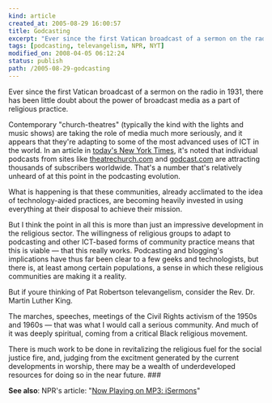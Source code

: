 ```yaml
--- 
kind: article
created_at: 2005-08-29 16:00:57
title: Godcasting
excerpt: "Ever since the first Vatican broadcast of a sermon on the radio in 1931, there has been little doubt about the power of broadcast media as a part of religious practice."
tags: [podcasting, televangelism, NPR, NYT]
modified_on: 2008-04-05 06:12:24
status: publish 
path: /2005-08-29-godcasting
---
```


Ever since the first Vatican broadcast of a sermon on the radio in 1931, there has been little doubt about the power of broadcast media as a part of religious practice. 

Contemporary "church-theatres" (typically the kind with the lights and music shows) are taking the role of media much more seriously, and it appears that they're adapting to some of the most advanced uses of ICT in the world. In an article in <a href="http://www.nytimes.com/2005/08/29/technology/">today's New York Times</a>, it's noted that individual podcasts from sites like <a href="http://www.theatrechurch.com">theatrechurch.com</a> and <a href="http://www.godcast.com">godcast.com</a> are attracting thousands of subscribers worldwide. That's a number that's relatively unheard of at this point in the podcasting evolution.

What is happening is that these communities, already acclimated to the idea of technology-aided practices, are becoming heavily invested in using everything at their disposal to achieve their mission. 

But I think the point in all this is more than just an impressive development in the religious sector. The willingness of religious groups to adapt to podcasting and other ICT-based forms of community practice means that this is viable &mdash; that this really works. Podcasting and blogging's implications have thus far been clear to a few geeks and technologists, but there is, at least among certain populations, a sense in which these religious communities are making it a reality.  

But if youre thinking of Pat Robertson televangelism, consider the Rev. Dr. Martin Luther King. 

The marches, speeches, meetings of the Civil Rights activism of the 1950s and 1960s &mdash; that was what I would call a serious community. And much of it was deeply spiritual, coming from a critical Black religious movement. 

There is much work to be done in revitalizing the religious fuel for the social justice fire, and, judging from the excitment generated by the current developments in worship, there may be a wealth of underdeveloped resources for doing so in the near future.  ###

<strong>See also</strong>: NPR's article: "<a href="http://www.npr.org/templates/story/story.php?storyId=4780903">Now Playing on MP3: iSermons</a>"